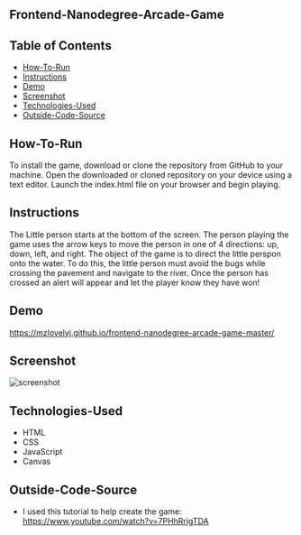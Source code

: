 ## Frontend-Nanodegree-Arcade-Game

## Table of Contents

* [How-To-Run](#how-to-run)
* [Instructions](#instructions)
* [Demo](#Demo)
* [Screenshot](#screenshot)
* [Technologies-Used](#technologies-Used)
* [Outside-Code-Source](#outside-Code-Source)

## How-To-Run

To install the game, download or clone the repository from GitHub to your machine. Open the downloaded or cloned repository on your device using a text editor. Launch the index.html file on your browser and begin playing.

## Instructions

The Little person starts at the bottom of the screen. The person playing the game uses the arrow keys to move the person in one of 4 directions: up, down, left, and right. The object of the game is to direct the little perspon onto the water. To do this, the little person must avoid the bugs while crossing the pavement and navigate to the river. Once the person has crossed an alert will appear and let the player know they have won!

## Demo

https://mzlovelyj.github.io/frontend-nanodegree-arcade-game-master/

## Screenshot

![screenshot](https://i.imgur.com/nAsRPmq.png)

## Technologies-Used

* HTML
* CSS
* JavaScript
* Canvas

## Outside-Code-Source

* I used this tutorial to help create the game: https://www.youtube.com/watch?v=7PHhRrjgTDA
